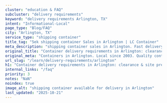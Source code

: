 ```yaml
---
cluster: "education & FAQ"
subcluster: "delivery requirements"
keyword: "delivery requirements Arlington, TX"
intent: "Informational-Local"
page_type: "Blog/FAQ"
city: "Arlington, TX"
service_type: "shipping container"
title_tag: "5ek shipping container Sales in Arlington | LC Container"
meta_description: "shipping container sales in Arlington. Fast delivery, competitive pricing. Serving delivery requirements area. Quote ID: HL1. Call (214) 524-4168 for your free quote today."
original_title: "Container delivery requirements in Arlington: clearance & site prep | LC Container"
original_meta: "Containers in Arlington. Local since 2003. Quality containers. Fast delivery. Get your free quote — call (214) 524-4168 today. LC Container — your trusted DF..."
url_slug: "/learn/delivery-requirements/arlington"
h1: "Container delivery requirements in Arlington: clearance & site prep"
internal_links: "/faq"
priority: 3
notes: "NaN"
noindex: true
image_alt: "shipping container available for delivery in Arlington"
last_updated: "2025-10-21"
---
```


<!-- TODO: Add unique city/inventory copy, images, and internal links here. -->
